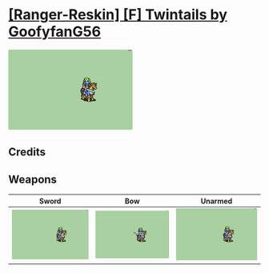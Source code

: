 # [\[Ranger-Reskin\] \[F\] Twintails by GoofyfanG56](./)
 

<img src="./1.%20Sword/Sword_000.png" alt="[Ranger-Reskin] [F] Twintails by GoofyfanG56 standing" />

## Credits



## Weapons
 

|Sword |Bow |Unarmed |
|  :---: | :---: | :---: |
| <img alt="Sword animation" src="./1.%20Sword/Sword.gif" /> | <img alt="Bow animation" src="./5.%20Bow/Bow.gif" /> | <img alt="Unarmed animation" src="./8.%20Unarmed/Unarmed.gif" /> |
